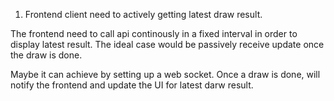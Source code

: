 1. Frontend client need to actively getting latest draw result.

The frontend need to call api continously in a fixed interval in order to display latest result.
The ideal case would be passively receive update once the draw is done.

Maybe it can achieve by setting up a web socket. Once a draw is done, will notify the frontend and update the UI for latest darw result.